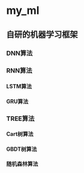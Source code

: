 # my_ml
## 自研的机器学习框架
### DNN算法
### RNN算法
#### LSTM算法
#### GRU算法
### TREE算法
#### Cart树算法
#### GBDT树算法
#### 随机森林算法
